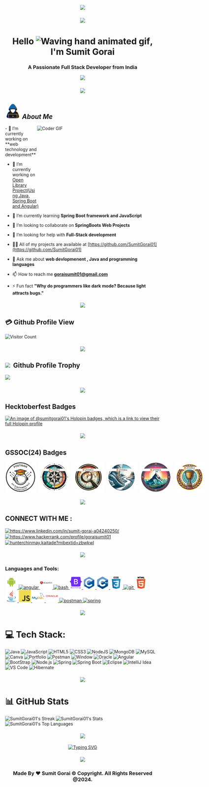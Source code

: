 
<p align="center">
<a href="#"><img width="650px" src="https://readme-typing-svg.herokuapp.com?font=Ubuntu&color=58a6ff&size=30&center=true&lines=Hello,+EveryOne+👋;Welcome+to+My+Profile+💻;Feel+Free+to+Reach+Me+Out😎;"></a>
</p>
<!-- Coloured Line -->
<h3 align="center">
<img src="https://raw.githubusercontent.com/andreasbm/readme/master/assets/lines/colored.png">
</h3>
<!-- Introduction Section Here -->
<h1 align="center">Hello  <img src="https://raw.githubusercontent.com/nixin72/nixin72/master/wave.gif" 
         alt="Waving hand animated gif"
         height="45"
         width="45" />, I'm Sumit Gorai</h1>
<h3 align="center">A Passionate Full Stack Developer from India</h3>
<p align="center">
  <a href="https://github.com/kogutstt2"><img src="https://readme-typing-svg.herokuapp.com/?lines=Web+Developer+%2C+Software+Engineer;Java+Developer;Always+Learning++New+Technology&font=Pacifico&center=true&width=750&height=120&color=58a6ff&vCenter=true&size=45%22"></a>
</p>
<!-- Coloured Line -->
<h3 align="center">
<img src="https://raw.githubusercontent.com/andreasbm/readme/master/assets/lines/colored.png">
</h3>


<!-- About Me Section Here -->

## <picture><img src = "https://github.com/SumitGorai01/SumitGorai01/blob/main/about_me.gif" width = 50px></picture> *About Me*

<img align="right" alt="Coder GIF" height=250 width=400  src="https://miro.medium.com/max/1360/0*7Q3yvSIv_t0ioJ-Z.gif"/>
- 🔭 I’m currently working on **web technology and development**
  
- 🔭 I’m currently working on [Open Library Project(Using Java, Spring Boot and Angular)](https://github.com/SumitGorai01/Open_Library_using_Java_and_Angular.git)

- 🌱 I’m currently learning **Spring Boot framework and JavaScript**

- 👯 I’m looking to collaborate on **SpringBoots Web Projects**

- 🤝 I’m looking for help with **Full-Stack development**

- 👨‍💻 All of my projects are available at [https://github.com/SumitGorai01](https://github.com/SumitGorai01)

- 💬 Ask me about **web devlopmenent , Java and programming languages**

- 📫 How to reach me **goraisumit01@gmail.com**

- ⚡ Fun fact **"Why do programmers like dark mode? Because light attracts bugs."**
<!-- Coloured Line -->
<h3 align="center">
<img src="https://raw.githubusercontent.com/andreasbm/readme/master/assets/lines/colored.png">
</h3>

## 💳 Github Profile View

![Visitor Count](https://profile-counter.glitch.me/{SumitGorai01}/count.svg)

<!-- Coloured Line -->
<h3 align="center">
<img src="https://raw.githubusercontent.com/andreasbm/readme/master/assets/lines/colored.png">
</h3>

## <img src="https://i.giphy.com/media/fx2dTYIHOVHSTf3wFi/giphy.webp" width="25"> &nbsp;Github Profile Trophy
<div>
    <img src="https://github-profile-trophy.vercel.app/?username=SumitGOrai01&theme=algolia&column=7&margin-w=10"/>
</div>

</div>
<!-- Coloured Line -->
<h3 align="center">
<img src="https://raw.githubusercontent.com/andreasbm/readme/master/assets/lines/colored.png">
</h3>

## Hecktoberfest Badges

[![An image of @sumitgorai01's Holopin badges, which is a link to view their full Holopin profile](https://holopin.me/sumitgorai01)](https://holopin.io/@sumitgorai01)

<h3 align="center">
<img src="https://raw.githubusercontent.com/andreasbm/readme/master/assets/lines/colored.png">
</h3>

## GSSOC(24) Badges 
<div style='display:flex; align-items:center; gap: 10px;' align='center'>
<img src="https://raw.githubusercontent.com/girlscript/gssoc-website-new/main/public/badges/postman.png" width="100px" height="100px" />
  <img src="https://github.com/girlscript/gssoc-website-new/blob/main/public/badges/1.png" width="100px" height="100px" />
  <img src="https://github.com/girlscript/gssoc-website-new/blob/main/public/badges/2.png" width="100px" height="100px" />
  <img src="https://github.com/girlscript/gssoc-website-new/blob/main/public/badges/3.png" width="100px" height="100px" />
  <img src="https://github.com/girlscript/gssoc-website-new/blob/main/public/badges/4.png" width="100px" height="100px" />
  <img src="https://github.com/girlscript/gssoc-website-new/blob/main/public/badges/5.png" width="100px" height="100px" />
</div>

<!-- Coloured Line -->
<h3 align="center">
<img src="https://raw.githubusercontent.com/andreasbm/readme/master/assets/lines/colored.png">
</h3>

## CONNECT WITH ME :
<!-- <h3 align="left">## Connect with me:</h3> -->
<p align="left">
<a href="https://linkedin.com/in/https://www.linkedin.com/in/sumit-gorai-a04240250/" target="blank"><img align="center" src="https://raw.githubusercontent.com/rahuldkjain/github-profile-readme-generator/master/src/images/icons/Social/linked-in-alt.svg" alt="https://www.linkedin.com/in/sumit-gorai-a04240250/" height="30" width="40" /></a>
<a href="https://www.hackerrank.com/https://www.hackerrank.com/profile/goraisumit01" target="blank"><img align="center" src="https://raw.githubusercontent.com/rahuldkjain/github-profile-readme-generator/master/src/images/icons/Social/hackerrank.svg" alt="https://www.hackerrank.com/profile/goraisumit01" height="30" width="40" /></a>
<a href="https://www.facebook.com/profile.php?id=61557094676871&sfnsn=wiwspwa&mibextid=RUbZ1f" target="blank"><img align="center" src="https://raw.githubusercontent.com/rahuldkjain/github-profile-readme-generator/master/src/images/icons/Social/facebook.svg" alt="hunterchinmay.kaitade?mibextid=zbwkwl" height="30" width="40" /></a>
</p>
<!-- Coloured Line -->
<h3 align="center">
<img src="https://raw.githubusercontent.com/andreasbm/readme/master/assets/lines/colored.png">
</h3>

<h3 align="left">Languages and Tools:</h3>
<p align="left"> 
    <a href="https://developer.android.com" target="_blank" rel="noreferrer"> <img src="https://raw.githubusercontent.com/devicons/devicon/master/icons/android/android-original-wordmark.svg" alt="android" width="40" height="40"/> </a> 
    <a href="https://angular.io" target="_blank" rel="noreferrer"> <img src="https://angular.io/assets/images/logos/angular/angular.svg" alt="angular" width="40" height="40"/> </a> 
    <a href="https://angular.io" target="_blank" rel="noreferrer"> <img src="https://raw.githubusercontent.com/devicons/devicon/master/icons/angularjs/angularjs-original-wordmark.svg" alt="angularjs" width="40" height="40"/> </a> 
    <a href="https://www.gnu.org/software/bash/" target="_blank" rel="noreferrer"> <img src="https://www.vectorlogo.zone/logos/gnu_bash/gnu_bash-icon.svg" alt="bash" width="40" height="40"/> </a> 
    <a href="https://getbootstrap.com" target="_blank" rel="noreferrer"> <img src="https://raw.githubusercontent.com/devicons/devicon/master/icons/bootstrap/bootstrap-plain-wordmark.svg" alt="bootstrap" width="40" height="40"/> </a> 
    <a href="https://www.cprogramming.com/" target="_blank" rel="noreferrer"> <img src="https://raw.githubusercontent.com/devicons/devicon/master/icons/c/c-original.svg" alt="c" width="40" height="40"/> </a> 
    <a href="https://www.w3schools.com/cpp/" target="_blank" rel="noreferrer"> <img src="https://raw.githubusercontent.com/devicons/devicon/master/icons/cplusplus/cplusplus-original.svg" alt="cplusplus" width="40" height="40"/> </a> 
    <a href="https://www.w3schools.com/css/" target="_blank" rel="noreferrer"> <img src="https://raw.githubusercontent.com/devicons/devicon/master/icons/css3/css3-original-wordmark.svg" alt="css3" width="40" height="40"/> </a> 
    <a href="https://git-scm.com/" target="_blank" rel="noreferrer"> <img src="https://www.vectorlogo.zone/logos/git-scm/git-scm-icon.svg" alt="git" width="40" height="40"/> </a> 
    <a href="https://www.w3.org/html/" target="_blank" rel="noreferrer"> <img src="https://raw.githubusercontent.com/devicons/devicon/master/icons/html5/html5-original-wordmark.svg" alt="html5" width="40" height="40"/> </a> 
    <a href="https://www.java.com" target="_blank" rel="noreferrer"> <img src="https://raw.githubusercontent.com/devicons/devicon/master/icons/java/java-original.svg" alt="java" width="40" height="40"/> </a>
    <a href="https://developer.mozilla.org/en-US/docs/Web/JavaScript" target="_blank" rel="noreferrer"> <img src="https://raw.githubusercontent.com/devicons/devicon/master/icons/javascript/javascript-original.svg" alt="javascript" width="40" height="40"/> </a> 
    <a href="https://www.mysql.com/" target="_blank" rel="noreferrer"> <img src="https://raw.githubusercontent.com/devicons/devicon/master/icons/mysql/mysql-original-wordmark.svg" alt="mysql" width="40" height="40"/> </a> 
<a href="https://www.oracle.com/" target="_blank" rel="noreferrer"> <img src="https://raw.githubusercontent.com/devicons/devicon/master/icons/oracle/oracle-original.svg" alt="oracle" width="40" height="40"/> 
</a> 
    <a href="https://postman.com" target="_blank" rel="noreferrer"> <img src="https://www.vectorlogo.zone/logos/getpostman/getpostman-icon.svg" alt="postman" width="40" height="40"/> </a> 
    <a href="https://spring.io/" target="_blank" rel="noreferrer"> <img src="https://www.vectorlogo.zone/logos/springio/springio-icon.svg" alt="spring" width="40" height="40"/> </a> </p>


<!-- Coloured Line -->
<h3 align="center">
<img src="https://raw.githubusercontent.com/andreasbm/readme/master/assets/lines/colored.png">
</h3>

<!-- Tech Stack Section Here -->

# 💻 Tech Stack:

![Java](https://img.shields.io/badge/java-%23ED8B00.svg?style=for-the-badge&logo=java&logoColor=white) 
![JavaScript](https://img.shields.io/badge/javascript-%23323330.svg?style=for-the-badge&logo=javascript&logoColor=%23F7DF1E) 
![HTML5](https://img.shields.io/badge/html5-%23E34F26.svg?style=for-the-badge&logo=html5&logoColor=white) 
![CSS3](https://img.shields.io/badge/css3-%231572B6.svg?style=for-the-badge&logo=css3&logoColor=white) 
![NodeJS](https://img.shields.io/badge/node.js-6DA55F?style=for-the-badge&logo=node.js&logoColor=white) 
![MongoDB](https://img.shields.io/badge/MongoDB-%234ea94b.svg?style=for-the-badge&logo=mongodb&logoColor=white) 
![MySQL](https://img.shields.io/badge/mysql-%2300f.svg?style=for-the-badge&logo=mysql&logoColor=white) 
![Canva](https://img.shields.io/badge/Canva-%2300C4CC.svg?style=for-the-badge&logo=Canva&logoColor=white) 
![Portfolio](https://img.shields.io/badge/Portfolio-%23000000.svg?style=for-the-badge&logo=firefox&logoColor=#FF7139) 
![Postman](https://img.shields.io/badge/Postman-FF6C37?style=for-the-badge&logo=postman&logoColor=white)
![Window](https://img.shields.io/badge/Windows-0078D6?style=for-the-badge&logo=windows&logoColor=white)
![Oracle](https://img.shields.io/badge/Oracle-F80000?style=for-the-badge&logo=oracle&logoColor=black)
![Angular](https://img.shields.io/badge/Angular-DD0031?style=for-the-badge&logo=angular&logoColor=white)
![BootStrap](https://img.shields.io/badge/Bootstrap-563D7C?style=for-the-badge&logo=bootstrap&logoColor=white)
![Node.js](https://img.shields.io/badge/Node%20js-339933?style=for-the-badge&logo=nodedotjs&logoColor=white)
![Spring](https://img.shields.io/badge/Spring-6DB33F?style=for-the-badge&logo=spring&logoColor=white)
![Spring Boot](https://img.shields.io/badge/Spring_Boot-F2F4F9?style=for-the-badge&logo=spring-boot)
![Eclipse](https://img.shields.io/badge/Eclipse-2C2255?style=for-the-badge&logo=eclipse&logoColor=white)
![IntelliJ Idea](https://img.shields.io/badge/IntelliJ_IDEA-000000.svg?style=for-the-badge&logo=intellij-idea&logoColor=white)
![VS Code](https://img.shields.io/badge/VSCode-0078D4?style=for-the-badge&logo=visual%20studio%20code&logoColor=white)
![Hibernate](https://img.shields.io/badge/Hibernate-59666C?style=for-the-badge&logo=Hibernate&logoColor=white)

<!-- 
![Python](https://img.shields.io/badge/python-3670A0?style=for-the-badge&logo=python&logoColor=ffdd54)
![AWS](https://img.shields.io/badge/AWS-%23FF9900.svg?style=for-the-badge&logo=amazon-aws&logoColor=white) 
![Google Cloud](https://img.shields.io/badge/Google%20Cloud-%234285F4.svg?style=for-the-badge&logo=google-cloud&logoColor=white) 
![React](https://img.shields.io/badge/react-%2320232a.svg?style=for-the-badge&logo=react&logoColor=%2361DAFB) -->

<!-- Coloured Line -->
<h3 align="center">
<img src="https://raw.githubusercontent.com/andreasbm/readme/master/assets/lines/colored.png">
</h3>

# 📊 GitHub Stats

![SumitGorai01's Streak](https://github-readme-streak-stats.herokuapp.com/?user=SumitGorai01&theme=vue-dark&hide_border=true)
![SumitGorai01's Stats](https://github-readme-stats.vercel.app/api?username=SumitGorai01&theme=vue-dark&show_icons=true&hide_border=true&count_private=true)
![SumitGorai01's Top Languages](https://github-readme-stats.vercel.app/api/top-langs/?username=SumitGorai01&theme=vue-dark&show_icons=true&hide_border=true&layout=compact)

<!-- Coloured Line -->
<h3 align="center">
<img src="https://raw.githubusercontent.com/andreasbm/readme/master/assets/lines/colored.png">
</h3>


<p align="center">
<a href="https://git.io/typing-svg"><img src="https://readme-typing-svg.herokuapp.com?font=Fira+Code&pause=1000&width=435&lines=Thank+You+for+Visiting+My+Profile" alt="Typing SVG" /></a>
</p>

<h3 align="center">
<img src="https://raw.githubusercontent.com/andreasbm/readme/master/assets/lines/colored.png">
</h3>

<div align="center">

### Made By ❤️ Sumit Gorai © Copyright. All Rights Reserved @2024.

</div>
